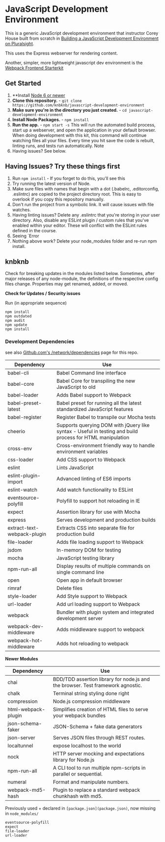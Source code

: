 # JavaScript Development Environment

This is a generic JavaScript development environment that instructor Corey House built from scratch in [Building a JavaScript Development Environment on Pluralsight](https://app.pluralsight.com/library/courses/javascript-development-environment/table-of-contents).

This uses the Express webserver for rendering content.

Another, simpler, more lightweight javascript dev environment is the [Webpack Frontend Starterkit](https://github.com/wbkd/webpack-starter)

## Get Started

1. \*\*Install [Node 6 or newer](http://nodejs.org/)
2. **Clone this repository.** - `git clone https://github.com/knbknb/javascript-development-environment`
3. **Make sure you're in the directory you just created.** - `cd javascript-development-environment`
4. **Install Node Packages.** - `npm install`
5. **Run the app.** - `npm start -s`
   This will run the automated build process, start up a webserver, and open the application in your default browser. When doing development with this kit, this command will continue watching files all your files. Every time you hit save the code is rebuilt, linting runs, and tests run automatically. Note
6. Having issues? See below.

## Having Issues? Try these things first

1. Run `npm install` - If you forget to do this, you'll see this
2. Try running the latest version of Node.
3. Make sure files with names that begin with a dot (.babelrc, .editorconfig, .eslintrc) are copied to the project directory root. This is easy to overlook if you copy this repository manually.
4. Don't run the project from a symbolic link. It will cause issues with file watches.
5. Having linting issues? Delete any .eslintrc that you're storing in your user directory. Also, disable any ESLint plugin / custom rules that you've enabled within your editor. These will conflict with the ESLint rules defined in the course.
6. Seeing `Error
7. Nothing above work? Delete your node_modules folder and re-run npm install.

## knbknb

Check for breaking updates in the modules listed below. Sometimes, after major releases of any node-module, the definitions of the respective config files change. Properties may get renamed, added, or moved.  

**Check for Updates / Security issues**

Run (in appropriate sequence)

    npm install
    npm outdated
    npm audit
    npm update
    npm install

### Development Dependencies

see also [Github.com's /network/dependencies](https://github.com/coryhouse/javascript-development-environment/network/dependencies) page for this repo.


| **Dependency**              | **Use**                                                                                                   |
| --------------------------- | --------------------------------------------------------------------------------------------------------- |
| babel-cli                   | Babel Command line interface                                                                              |
| babel-core                  | Babel Core for transpiling the new JavaScript to old                                                      |
| babel-loader                | Adds Babel support to Webpack                                                                             |
| babel-preset-latest         | Babel preset for running all the latest standardized JavaScript features                                  |
| babel-register              | Register Babel to transpile our Mocha tests                                                               |
| cheerio                     | Supports querying DOM with jQuery like syntax - Useful in testing and build process for HTML manipulation |
| cross-env                   | Cross-environment friendly way to handle environment variables                                            |
| css-loader                  | Add CSS support to Webpack                                                                                |
| eslint                      | Lints JavaScript                                                                                          |
| eslint-plugin-import        | Advanced linting of ES6 imports                                                                           |
| eslint-watch                | Add watch functionality to ESLint                                                                         |
| eventsource-polyfill        | Polyfill to support hot reloading in IE                                                                   |
| expect                      | Assertion library for use with Mocha                                                                      |
| express                     | Serves development and production builds                                                                  |
| extract-text-webpack-plugin | Extracts CSS into separate file for production build                                                      |
| file-loader                 | Adds file loading support to Webpack                                                                      |
| jsdom                       | In-memory DOM for testing                                                                                 |
| mocha                       | JavaScript testing library                                                                                |
| npm-run-all                 | Display results of multiple commands on single command line                                               |
| open                        | Open app in default browser                                                                               |
| rimraf                      | Delete files                                                                                              |
| style-loader                | Add Style support to Webpack                                                                              |
| url-loader                  | Add url loading support to Webpack                                                                        |
| webpack                     | Bundler with plugin system and integrated development server                                              |
| webpack-dev-middleware      | Adds middleware support to webpack                                                                        |
| webpack-hot-middleware      | Adds hot reloading to webpack                                                                             |

**Newer Modules**

| **Dependency**      | **Use**                                                                         |
| ------------------- | ------------------------------------------------------------------------------- |
| chai                | BDD/TDD assertion library for node.js and the browser. Test framework agnostic. |
| chalk               | Terminal string styling done right                                              |
| compression         | Node.js compression middleware                                                  |
| html-webpack-plugin | Simplifies creation of HTML files to serve your webpack bundles                 |
| json-schema-faker   | JSON-Schema + fake data generators                                              |
| json-server         | Serves JSON files through REST routes.                                          | , |
| localtunnel         | expose localhost to the world                                                   |
| nock                | HTTP server mocking and expectations library for Node.js                        | , |
| npm-run-all         | A CLI tool to run multiple npm-scripts in parallel or sequential.               |
| numeral             | Format and manipulate numbers.                                                  | , |
| webpack-md5-hash    | Plugin to replace a standard webpack chunkhash with md5.                        |

Previously used + declared in `[package.json](package.json)`, now missing in `node_modules/`

    eventsource-polyfill  
    expect  
    file-loader
    url-loader
